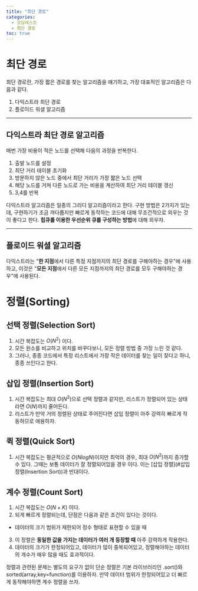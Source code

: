 ```yaml
---
title: "최단 경로"
categories:
  - 코딩테스트
  - 최단 경로
toc: true
---
```

  
# 최단 경로

최단 경로란, 가장 짧은 경로를 찾는 알고리즘을 얘기하고, 가장 대표적인 알고리즘은 다음과 같다.
1. 다익스트라 최단 경로
2. 플로이드 워셜 알고리즘

---

## 다익스트라 최단 경로 알고리즘
매번 가장 비용이 적은 노드를 선택해 다음의 과정을 반복한다.
1. 출발 노드를 설정
2. 최단 거리 테이블 초기화
3. 방문하지 않은 노드 중에서 최단 거리가 가장 짧은 노드 선택
4. 해당 노드를 거쳐 다른 노드로 가는 비용을 계산하여 최단 거리 테이블 갱신
5. 3,4를 반복

다익스트라 알고리즘은 일종의 그리디 알고리즘이라고 한다.
구현 방법은 2가지가 있는데, 구현하기가 조금 까다롭지만 빠르게 동작하는 코드에 대해 무조건적으로 외우는 것이 좋다고 한다.
**힙큐를 이용한 우선순위 큐를 구성하는 방법**에 대해 외우자.

---

## 플로이드 워셜 알고리즘

다익스트라는 "**한 지점**에서 다른 특정 지점까지의 최단 경로를 구해야하는 경우"에 사용하고, 
이것은 "**모든 지점**에서 다른 모든 지점까지의 최단 경로를 모두 구해야하는 경우"에 사용된다.

 



# 정렬(Sorting)

## 선택 정렬(Selection Sort)
1. 시간 복잡도는 $O(N^2)$ 이다. 
2. 모든 원소를 비교하고 위치를 바꾸다보니, 모든 정렬 방법 중 가장 느린 것 같다. 
3. 그러나, 종종 코드에서 특정 리스트에서 가장 작은 데이터를 찾는 일이 잦다고 하니, 종종 쓰인다고 한다.

## 삽입 정렬(Insertion Sort)
1. 시간 복잡도는 최대 $O(N^2)$으로 선택 정렬과 같지만, 리스트가 정렬되어 있는 상태라면 $O(N)$까지 줄어든다.
2. 리스트가 만약 거의 정렬된 상태로 주어진다면 삽입 정렬이 아주 강력히 빠르게 작동하므로 애용하자.

## 퀵 정렬(Quick Sort)
1. 시간 복잡도는 평균적으로 $O(NlogN)$이지만 최악의 경우, 최대 $O(N^2)$까지 증가할 수 있다. 
그때는 보통 데이터가 잘 정렬되어있을 경우 이다. 이는 [삽입 정렬](#삽입 정렬(Insertion Sort))과 반대이다.

## 계수 정렬(Count Sort)
1. 시간 복잡도는 $O(N+K)$ 이다. 
2. 되게 빠르게 정렬되는데, 단점은 다음과 같은 조건이 있다는 것이다.
* 데이터의 크기 범위가 제한되어 정수 형태로 표현할 수 있을 때
3. 이 정렬은 **동일한 값을 가지는 데이터가 여러 개 등장할 때** 아주 강력하게 작용한다.
4. 데이터의 크기가 한정되어있고, 데이터가 많이 중복되어있고, 정렬해야하는 데이터의 개수가 매우 많을 때도 효과적이다.

정렬과 관련된 문제는 별도의 요구가 없이 단순 정렬은 기본 라이브러리인 .sort()와 sorted(array,key=function)를 이용하자.
만약 데이터 범위가 한정되어있고 더 빠르게 동작해야하면 계수 정렬을 쓰자.
